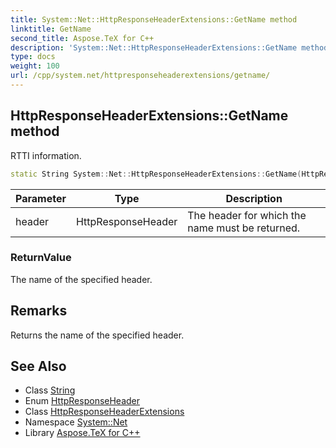 ```yaml
---
title: System::Net::HttpResponseHeaderExtensions::GetName method
linktitle: GetName
second_title: Aspose.TeX for C++
description: 'System::Net::HttpResponseHeaderExtensions::GetName method. RTTI information in C++.'
type: docs
weight: 100
url: /cpp/system.net/httpresponseheaderextensions/getname/
---
```

## HttpResponseHeaderExtensions::GetName method


RTTI information.

```cpp
static String System::Net::HttpResponseHeaderExtensions::GetName(HttpResponseHeader header)
```


| Parameter | Type | Description |
| --- | --- | --- |
| header | HttpResponseHeader | The header for which the name must be returned. |

### ReturnValue

The name of the specified header.
## Remarks


Returns the name of the specified header. 
## See Also

* Class [String](../../../system/string/)
* Enum [HttpResponseHeader](../../httpresponseheader/)
* Class [HttpResponseHeaderExtensions](../)
* Namespace [System::Net](../../)
* Library [Aspose.TeX for C++](../../../)
